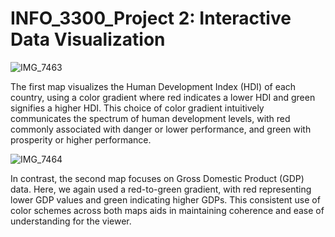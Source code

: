 # INFO_3300_Project 2: Interactive Data Visualization

![IMG_7463](https://github.com/Ericois/info_3300_p2/assets/47019178/6b558c19-cf04-4269-9952-b74efd065381)

The first map visualizes the Human Development Index (HDI) of each country, using a color gradient where red indicates a lower HDI and green signifies a higher HDI. This choice of color gradient intuitively communicates the spectrum of human development levels, with red commonly associated with danger or lower performance, and green with prosperity or higher performance.


![IMG_7464](https://github.com/Ericois/info_3300_p2/assets/47019178/60975827-4966-49c7-ad10-45caf63d560d)


In contrast, the second map focuses on Gross Domestic Product (GDP) data. Here, we again used a red-to-green gradient, with red representing lower GDP values and green indicating higher GDPs. This consistent use of color schemes across both maps aids in maintaining coherence and ease of understanding for the viewer.
